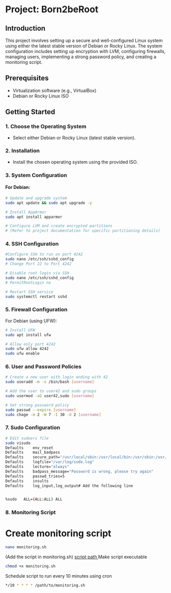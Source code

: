 
# Project: Born2beRoot

## Introduction
This project involves setting up a secure and well-configured Linux system using either the latest stable version of Debian or Rocky Linux. The system configuration includes setting up encryption with LVM,
configuring firewalls, managing users, implementing a strong password policy, and creating a monitoring script.

## Prerequisites
- Virtualization software (e.g., VirtualBox)
- Debian or Rocky Linux ISO

## Getting Started

### 1. Choose the Operating System
- Select either Debian or Rocky Linux (latest stable version).

### 2. Installation
- Install the chosen operating system using the provided ISO.

### 3. System Configuration
#### For Debian:
```bash
# Update and upgrade system
sudo apt update && sudo apt upgrade -y

# Install AppArmor
sudo apt install apparmor

# Configure LVM and create encrypted partitions
# (Refer to project documentation for specific partitioning details)
```
### 4. SSH Configuration

```bash
#Configure SSH to run on port 4242
sudo nano /etc/ssh/sshd_config
# Change Port 22 to Port 4242

# Disable root login via SSH
sudo nano /etc/ssh/sshd_config
# PermitRootLogin no

# Restart SSH service
sudo systemctl restart sshd
```

### 5. Firewall Configuration
For Debian (using UFW):
```bash
# Install UFW
sudo apt install ufw

# Allow only port 4242
sudo ufw allow 4242
sudo ufw enable
```
### 6. User and Password Policies
```bash
# Create a new user with login ending with 42
sudo useradd -m -s /bin/bash [username]

# Add the user to user42 and sudo groups
sudo usermod -aG user42,sudo [username]

# Set strong password policy
sudo passwd --expire [username]
sudo chage -m 2 -W 7 -I 30 -d 2 [username]
```
### 7. Sudo Configuration
```bash
# Edit sudoers file
sudo visudo
Defaults	env_reset
Defaults	mail_badpass
Defaults	secure_path="/usr/local/sbin:/usr/local/bin:/usr/sbin:/usr/bin:/sbin:/bin"
Defaults	logfile="/var/log/sudo.log"
Defaults	lecture="always"
Defaults	badpass_message="Password is wrong, please try again"
Defaults	passwd_tries=5
Defaults	insults
Defaults	log_input,log_output# Add the following line


%sudo   ALL=(ALL:ALL) ALL
```
### 8. Monitoring Script


# Create monitoring script
```bash
nano monitoring.sh
```
 (Add the script in monitoring.sh)
[ script path ](/Born2BeRoot/monitoring.sh)
Make script executable
```bash
chmod +x monitoring.sh
```

Schedule script to run every 10 minutes using cron
```bash
*/10 * * * * /path/to/monitoring.sh
```
